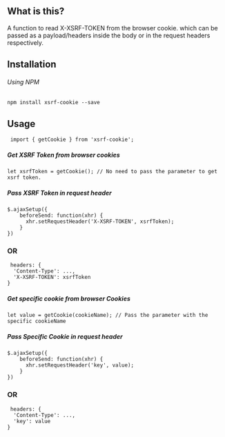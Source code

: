 ## What is this?

A function to read X-XSRF-TOKEN from the browser cookie. which can be passed as a payload/headers inside the body or in the request headers respectively.


## Installation

###### Using NPM 

``` npm install xsrf-cookie --save ```

## Usage

``` import { getCookie } from 'xsrf-cookie';```

##### Get XSRF Token from browser cookies

```
let xsrfToken = getCookie(); // No need to pass the parameter to get xsrf token.

```
##### Pass XSRF Token in request header

```
$.ajaxSetup({
    beforeSend: function(xhr) {
      xhr.setRequestHeader('X-XSRF-TOKEN', xsrfToken);
    }
})

```
### OR

```
 headers: {
  'Content-Type': ...,
  'X-XSRF-TOKEN': xsrfToken
}

```

##### Get specific cookie from browser Cookies

```
let value = getCookie(cookieName); // Pass the parameter with the specific cookieName

```

##### Pass Specific Cookie in request header

```
$.ajaxSetup({
    beforeSend: function(xhr) {
      xhr.setRequestHeader('key', value);
    }
})

```
### OR

```
 headers: {
  'Content-Type': ...,
  'key': value
}

```
